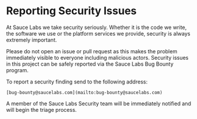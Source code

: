 Reporting Security Issues
=========================

At Sauce Labs we take security seriously. Whether it is the code we write, the software we use or the platform services we provide, security is always extremely important. 

Please do not open an issue or pull request as this makes the problem immediately visible to everyone including malicious actors. Security issues in this project can be safely reported via the Sauce Labs Bug Bounty program. 

To report a security finding send to the following address:

    [bug-bounty@saucelabs.com](mailto:bug-bounty@saucelabs.com)

A member of the Sauce Labs Security team will be immediately notified and will begin the triage process.